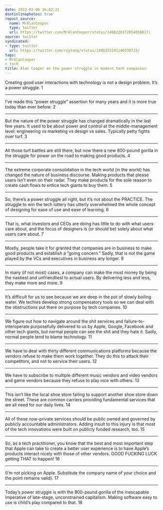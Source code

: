 ```yaml
---
date: 2022-02-06 16:02:21
dontinlinephotos: true
repost_source:
  name: MrAlanCooper
  type: twitter
  url: https://twitter.com/MrAlanCooper/status/1488226372854050817/
source: twitter
syndicated:
- type: twitter
  url: https://twitter.com/roytang/status/1490355191140339715/
tags:
- MrAlanCooper
- tech
title: Alan Cooper on the power struggle in modern tech companies
---
```


Creating good user interactions with technology is not a design problem. It’s a power struggle. 1

---

I’ve made this “power struggle” assertion for many years and it is more true today than ever before. 2

---

But the nature of the power struggle has changed dramatically in the last few years. It used to be about power and control at the middle-management level: engineering vs marketing vs design vs sales. Typically petty fights over turf. 3

---

All those turf battles are still there, but now there a new 800-pound gorilla in the struggle for power on the road to making good products. 4

---

The extreme corporate consolidation in the tech world (in the world) has changed the nature of business discourse. Making products that please users isn’t even on their radar. They make products for the sole reason to create cash flows to entice tech giants to buy them. 5

---

So, there’s a power struggle all right, but it’s not about the PRACTICE. The struggle to win the tech lottery has utterly overwhelmed the whole concept of designing for ease of use and ease of learning. 6

---

That is, what investors and CEOs are doing has little to do with what users care about, and the focus of designers is (or should be) solely about what users care about. 7

---

Mostly, people take it for granted that companies are in business to make good products and establish a "going concern.” Sadly, that is not the game played by the VCs and executives in business any longer. 8

---

In many (if not most) cases, a company can make the most money by being the nastiest and unfriendliest to actual users. By delivering less and less, they make more and more. 9

---

It’s difficult for us to see because we are deep in the pot of slowly boiling water. We techies develop strong compensatory tools so we can deal with the obstructions put there on purpose by tech companies. 10

---

We figure out how to navigate around the shit services and failure-to-interoperate purposefully delivered to us by Apple, Google, Facebook and other tech giants, but normal people can see the shit and they hate it. Sadly, normal people tend to blame technology. 11

---

We have to deal with thirty different communications platforms because the vendors refuse to make them work together. They do this to attack their competitors, and not to service their users. 12

---

We have to subscribe to multiple different music vendors and video vendors and game vendors because they refuse to play nice with others. 13

---

This isn’t like the local shoe store failing to support another shoe store down the street. These are common carriers providing fundamental services that we all need for our daily lives. 14

---

All of these now-private services should be public owned and governed by publicly accountable administrators. Adding insult to this injury is that most of the tech innovations were built on publicly funded research, too. 15

---

So, as a tech practitioner, you know that the best and most important step that Apple can take to create a better user experience is to have Apple’s products interact nicely with those of other vendors. GOOD FUCKING LUCK getting THAT to happen! 16

---

(I’m not picking on Apple. Substitute the company name of your choice and the point remains valid). 17

---

Today’s power struggle is with the 800-pound gorilla of the inescapable imperative of late-stage, unconstrained capitalism. Making software easy to use is child’s play compared to that. 18